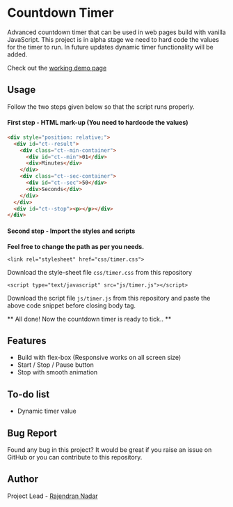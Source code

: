 # Countdown Timer
Advanced countdown timer that can be used in web pages build with vanilla JavaScript. This project is in alpha stage we need to hard code the values for the timer to run. In future updates dynamic timer functionality will be added.

Check out the [working demo page](http://raajnadar.github.io/countdown-timer)

## Usage
Follow the two steps given below so that the script runs properly.

#### First step - HTML mark-up (You need to hardcode the values)

```html
<div style="position: relative;">
  <div id="ct--result">
    <div class="ct--min-container">
      <div id="ct--min">01</div>
      <div>Minutes</div>
    </div>
    <div class="ct--sec-container">
      <div id="ct--sec">50</div>
      <div>Seconds</div>
    </div>
  </div>
  <div id="ct--stop"><p></p></div>
</div>
```

#### Second step -  Import the styles and scripts

**Feel free to change the path as per you needs.**
```
<link rel="stylesheet" href="css/timer.css">
```

Download the style-sheet file `css/timer.css` from this repository
```
<script type="text/javascript" src="js/timer.js"></script>
```
Download the script file `js/timer.js` from this repository and paste the above code snippet before closing body tag.

** All done! Now the countdown timer is ready to tick.. **

## Features  
* Build with flex-box (Responsive works on all screen size)
* Start / Stop / Pause button
* Stop with smooth animation

## To-do list
* Dynamic timer value

## Bug Report
Found any bug in this project? It would be great if you raise an issue on GitHub or you can contribute to this repository.

## Author
Project Lead - [Rajendran Nadar](https://facebook.com/raajnadar)
